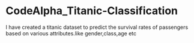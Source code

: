# CodeAlpha_Titanic-Classification
I have created a titanic dataset to predict the survival rates of passengers based on various attributes.like gender,class,age etc
